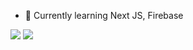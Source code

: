 - 🌱 Currently learning Next JS, Firebase


<!---
zagibest/zagibest is a ✨ special ✨ repository because its `README.md` (this file) appears on your GitHub profile.
You can click the Preview link to take a look at your changes.
--->
<img src="https://github-readme-stats.vercel.app/api?username=zagibest&show_icons=true"/>
<img src="https://github-readme-stats.vercel.app/api/top-langs?username=zagibest"/>
